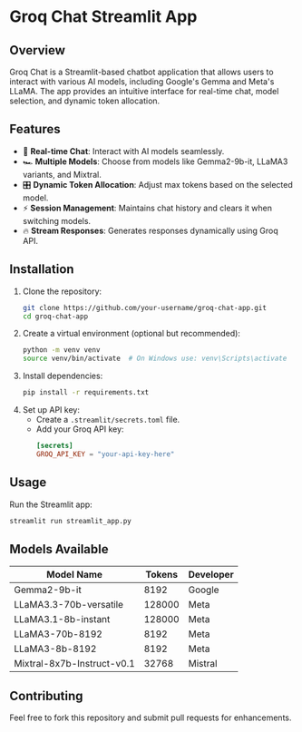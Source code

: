 # Groq Chat Streamlit App

## Overview
Groq Chat is a Streamlit-based chatbot application that allows users to interact with various AI models, including Google's Gemma and Meta's LLaMA. The app provides an intuitive interface for real-time chat, model selection, and dynamic token allocation.

## Features
- 💬 **Real-time Chat**: Interact with AI models seamlessly.
- 🏎️ **Multiple Models**: Choose from models like Gemma2-9b-it, LLaMA3 variants, and Mixtral.
- 🎛️ **Dynamic Token Allocation**: Adjust max tokens based on the selected model.
- ⚡ **Session Management**: Maintains chat history and clears it when switching models.
- 🔥 **Stream Responses**: Generates responses dynamically using Groq API.

## Installation
1. Clone the repository:
   ```bash
   git clone https://github.com/your-username/groq-chat-app.git
   cd groq-chat-app
   ```
2. Create a virtual environment (optional but recommended):
   ```bash
   python -m venv venv
   source venv/bin/activate  # On Windows use: venv\Scripts\activate
   ```
3. Install dependencies:
   ```bash
   pip install -r requirements.txt
   ```
4. Set up API key:
   - Create a `.streamlit/secrets.toml` file.
   - Add your Groq API key:
     ```toml
     [secrets]
     GROQ_API_KEY = "your-api-key-here"
     ```

## Usage
Run the Streamlit app:
```bash
streamlit run streamlit_app.py
```

## Models Available
| Model Name | Tokens | Developer |
|------------|--------|------------|
| Gemma2-9b-it | 8192 | Google |
| LLaMA3.3-70b-versatile | 128000 | Meta |
| LLaMA3.1-8b-instant | 128000 | Meta |
| LLaMA3-70b-8192 | 8192 | Meta |
| LLaMA3-8b-8192 | 8192 | Meta |
| Mixtral-8x7b-Instruct-v0.1 | 32768 | Mistral |

## Contributing
Feel free to fork this repository and submit pull requests for enhancements.

